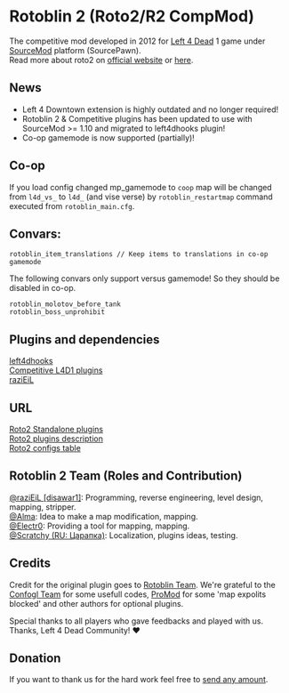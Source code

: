 # Rotoblin 2 (Roto2/R2 CompMod)
The competitive mod developed in 2012 for [Left 4 Dead](http://www.l4d.com/blog/ "Left 4 Dead") 1 game under [SourceMod](https://www.sourcemod.net/ "SourceMod") platform (SourcePawn).  
Read more about roto2 on [official website](https://code.google.com/archive/p/rotoblin2/ "official website") or [here](https://github.com/raziEiL/rotoblin2/blob/wiki/ProjectHome.md "here").

## News 
* Left 4 Downtown extension is highly outdated and no longer required! 
* Rotoblin 2 & Competitive plugins has been updated to use with SourceMod >= 1.10 and migrated to left4dhooks plugin! 
* Co-op gamemode is now supported (partially)!  

## Co-op
If you load config changed mp_gamemode to `coop` map will be changed from `l4d_vs_` to `l4d_` (and vise verse) by `rotoblin_restartmap` command executed from `rotoblin_main.cfg`.
## Convars:
```
rotoblin_item_translations // Keep items to translations in co-op gamemode
```
The following convars only support versus gamemode! So they should be disabled in co-op.
```
rotoblin_molotov_before_tank
rotoblin_boss_unprohibit
```

## Plugins and dependencies
[left4dhooks](https://forums.alliedmods.net/showthread.php?p=2684862)  
[Competitive L4D1 plugins](https://bitbucket.org/disawar1/l4d-competitive-plugins/src/left4dhooks/ "Competitive L4D1 Plugins")  
[raziEiL](https://github.com/raziEiL/SourceMod)  

## URL
[Roto2 Standalone plugins](https://github.com/raziEiL/r2comp-standalone "Roto2 Standalone plugins")  
[Roto2 plugins description](https://github.com/raziEiL/rotoblin2/blob/wiki/Plugins.md "Roto2 plugin description")  
[Roto2 configs table](https://github.com/raziEiL/rotoblin2/blob/wiki/ConfigsTable.md "Configs Table")  

## Rotoblin 2 Team (Roles and Contribution)
[@raziEiL [disawar1]](https://github.com/raziEiL "@raziEiL [disawar1]"): Programming, reverse engineering, level design, mapping, stripper.  
[@Alma](https://steamcommunity.com/id/Almo4ka/ "@Alma"): Idea to make a map modification, mapping.  
[@Electr0](https://forums.alliedmods.net/member.php?u=152668 "Electr0"): Providing a tool for mapping, mapping.  
[@Scratchy (RU: Царапка)](https://steamcommunity.com/id/Myavuka/ "@Scratchy (RU: Царапка)"): Localization, plugins ideas, testing.  

## Credits
Credit for the original plugin goes to [Rotoblin Team](https://code.google.com/archive/p/rotoblin/wikis/Installation.wiki "Rotoblin Team").     We're grateful to the [Confogl Team](https://code.google.com/archive/p/confogl/ "Confogl Team") for some usefull codes, [ProMod](https://github.com/Stabbath/ProMod "ProMod") for some 'map expolits blocked' and other authors for optional plugins.

Special thanks to all players who gave feedbacks and played with us.  
Thanks, Left 4 Dead Community! ❤️

## Donation
If you want to thank us for the hard work feel free to [send any amount](https://www.paypal.me/razicat "send any amount").

